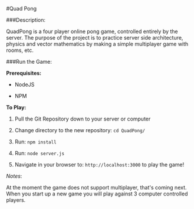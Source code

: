 #Quad Pong

###Description:

QuadPong is a four player online pong game, controlled entirely by the server.  The purpose of the project is to practice server side architecture,
physics and vector mathematics by making a simple multiplayer game with rooms, etc.

###Run the Game:

**Prerequisites:**

* NodeJS

* NPM

**To Play:**

1. Pull the Git Repository down to your server or computer

2. Change directory to the new repository: `cd QuadPong/`

3. Run: `npm install`

4. Run: `node server.js`

5. Navigate in your browser to: `http://localhost:3000` to play the game!

*Notes*:

At the moment the game does not support multiplayer, that's coming next.  When you start up a new game you will play against 3 computer controlled players.